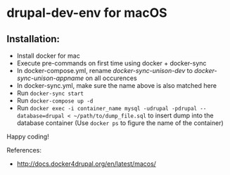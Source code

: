 # drupal-dev-env for macOS

## Installation:

* Install docker for mac
* Execute pre-commands on first time using docker + docker-sync
* In docker-compose.yml, rename *docker-sync-unison-dev* to *docker-sync-unison-appname* on all occurences
* In docker-sync.yml, make sure the name above is also matched here
* Run `docker-sync start`
* Run `docker-compose up -d`
* Run `docker exec -i container_name mysql -udrupal -pdrupal --database=drupal < ~/path/to/dump_file.sql` to insert dump into the database container
  (Use `docker ps` to figure the name of the container)

Happy coding!

References:
* http://docs.docker4drupal.org/en/latest/macos/
